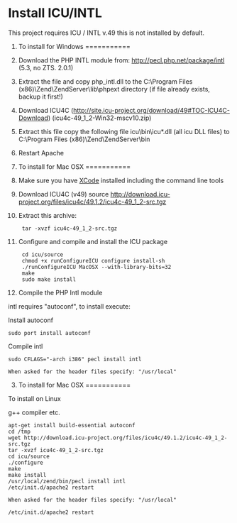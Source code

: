 Install ICU/INTL
========================

This project requires ICU / INTL v.49 this is not installed by default.

1. To install for Windows
===========

1. Download the PHP INTL module from: http://pecl.php.net/package/intl (5.3, no ZTS. 2.0.1)
2. Extract the file and copy php_intl.dll to the C:\Program Files (x86)\Zend\ZendServer\lib\phpext directory (if file already exists, backup it first!)
3. Download ICU4C (http://site.icu-project.org/download/49#TOC-ICU4C-Download) (icu4c-49_1_2-Win32-mscv10.zip)
4. Extract this file copy the following file icu\bin\icu*.dll (all icu DLL files) to C:\Program Files (x86)\Zend\ZendServer\bin
5. Restart Apache

2. To install for Mac OSX
===========

1. Make sure you have [XCode](https://developer.apple.com/xcode) installed including the command line tools

2. Download ICU4C (v49) source http://download.icu-project.org/files/icu4c/49.1.2/icu4c-49_1_2-src.tgz

3. Extract this archive:

        tar -xvzf icu4c-49_1_2-src.tgz

4. Configure and compile and install the ICU package

        cd icu/source
        chmod +x runConfigureICU configure install-sh
        ./runConfigureICU MacOSX --with-library-bits=32
        make
        sudo make install

5. Compile the PHP Intl module

intl requires "autoconf", to install execute:

Install autoconf

    sudo port install autoconf

Compile intl

    sudo CFLAGS="-arch i386" pecl install intl

`When asked for the header files specify: "/usr/local"`

3. To install for Mac OSX
===========

To install on Linux

g++ compiler etc.

    apt-get install build-essential autoconf
    cd /tmp
    wget http://download.icu-project.org/files/icu4c/49.1.2/icu4c-49_1_2-src.tgz
    tar -xvzf icu4c-49_1_2-src.tgz
    cd icu/source
    ./configure
    make
    make install
    /usr/local/zend/bin/pecl install intl
    /etc/init.d/apache2 restart
    
`When asked for the header files specify: "/usr/local"`

    /etc/init.d/apache2 restart

